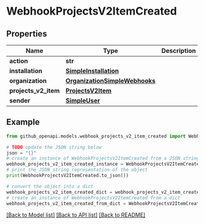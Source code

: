 # WebhookProjectsV2ItemCreated


## Properties

Name | Type | Description | Notes
------------ | ------------- | ------------- | -------------
**action** | **str** |  | 
**installation** | [**SimpleInstallation**](SimpleInstallation.md) |  | [optional] 
**organization** | [**OrganizationSimpleWebhooks**](OrganizationSimpleWebhooks.md) |  | 
**projects_v2_item** | [**ProjectsV2Item**](ProjectsV2Item.md) |  | 
**sender** | [**SimpleUser**](SimpleUser.md) |  | 

## Example

```python
from github_openapi.models.webhook_projects_v2_item_created import WebhookProjectsV2ItemCreated

# TODO update the JSON string below
json = "{}"
# create an instance of WebhookProjectsV2ItemCreated from a JSON string
webhook_projects_v2_item_created_instance = WebhookProjectsV2ItemCreated.from_json(json)
# print the JSON string representation of the object
print(WebhookProjectsV2ItemCreated.to_json())

# convert the object into a dict
webhook_projects_v2_item_created_dict = webhook_projects_v2_item_created_instance.to_dict()
# create an instance of WebhookProjectsV2ItemCreated from a dict
webhook_projects_v2_item_created_from_dict = WebhookProjectsV2ItemCreated.from_dict(webhook_projects_v2_item_created_dict)
```
[[Back to Model list]](../README.md#documentation-for-models) [[Back to API list]](../README.md#documentation-for-api-endpoints) [[Back to README]](../README.md)


